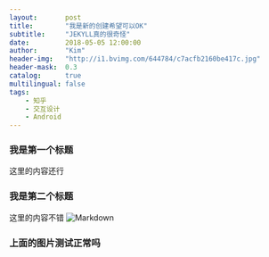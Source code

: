 ```yaml
---
layout:       post
title:        "我是新的创建希望可以OK"
subtitle:     "JEKYLL真的很奇怪"
date:         2018-05-05 12:00:00
author:       "Kim"
header-img:   "http://i1.bvimg.com/644784/c7acfb2160be417c.jpg"
header-mask:  0.3
catalog:      true
multilingual: false
tags:
    - 知乎
    - 交互设计
    - Android
---
```


### 我是第一个标题
这里的内容还行
### 我是第二个标题
这里的内容不错
![Markdown](http://i4.bvimg.com/644784/cd1dad4472a5e220.jpg)
### 上面的图片测试正常吗
